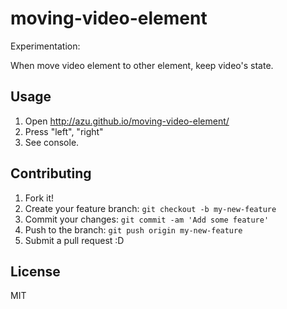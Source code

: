 # moving-video-element

Experimentation: 

When move video element to other element, keep video's state.

## Usage

1. Open http://azu.github.io/moving-video-element/
2. Press "left", "right"
3. See console.

## Contributing

1. Fork it!
2. Create your feature branch: `git checkout -b my-new-feature`
3. Commit your changes: `git commit -am 'Add some feature'`
4. Push to the branch: `git push origin my-new-feature`
5. Submit a pull request :D

## License

MIT